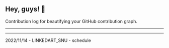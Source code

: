 ## Hey, guys! 👋

Contribution log for beautifying your GitHub contribution graph.

---



---

2022/11/14 - LINKEDART_SNU - schedule